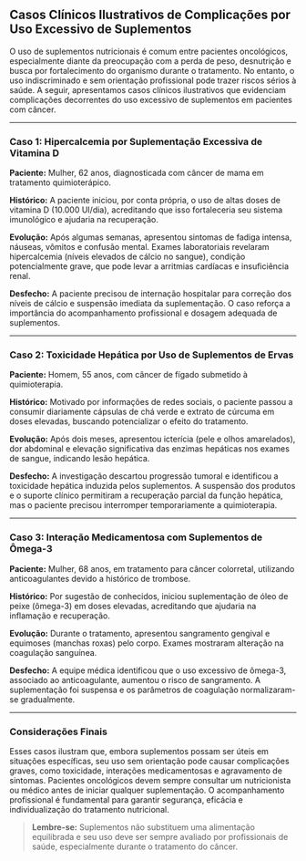 ## Casos Clínicos Ilustrativos de Complicações por Uso Excessivo de Suplementos

O uso de suplementos nutricionais é comum entre pacientes oncológicos, especialmente diante da preocupação com a perda de peso, desnutrição e busca por fortalecimento do organismo durante o tratamento. No entanto, o uso indiscriminado e sem orientação profissional pode trazer riscos sérios à saúde. A seguir, apresentamos casos clínicos ilustrativos que evidenciam complicações decorrentes do uso excessivo de suplementos em pacientes com câncer.

---

### Caso 1: Hipercalcemia por Suplementação Excessiva de Vitamina D

**Paciente:** Mulher, 62 anos, diagnosticada com câncer de mama em tratamento quimioterápico.

**Histórico:** A paciente iniciou, por conta própria, o uso de altas doses de vitamina D (10.000 UI/dia), acreditando que isso fortaleceria seu sistema imunológico e ajudaria na recuperação.

**Evolução:** Após algumas semanas, apresentou sintomas de fadiga intensa, náuseas, vômitos e confusão mental. Exames laboratoriais revelaram hipercalcemia (níveis elevados de cálcio no sangue), condição potencialmente grave, que pode levar a arritmias cardíacas e insuficiência renal.

**Desfecho:** A paciente precisou de internação hospitalar para correção dos níveis de cálcio e suspensão imediata da suplementação. O caso reforça a importância do acompanhamento profissional e dosagem adequada de suplementos.

---

### Caso 2: Toxicidade Hepática por Uso de Suplementos de Ervas

**Paciente:** Homem, 55 anos, com câncer de fígado submetido à quimioterapia.

**Histórico:** Motivado por informações de redes sociais, o paciente passou a consumir diariamente cápsulas de chá verde e extrato de cúrcuma em doses elevadas, buscando potencializar o efeito do tratamento.

**Evolução:** Após dois meses, apresentou icterícia (pele e olhos amarelados), dor abdominal e elevação significativa das enzimas hepáticas nos exames de sangue, indicando lesão hepática.

**Desfecho:** A investigação descartou progressão tumoral e identificou a toxicidade hepática induzida pelos suplementos. A suspensão dos produtos e o suporte clínico permitiram a recuperação parcial da função hepática, mas o paciente precisou interromper temporariamente a quimioterapia.

---

### Caso 3: Interação Medicamentosa com Suplementos de Ômega-3

**Paciente:** Mulher, 68 anos, em tratamento para câncer colorretal, utilizando anticoagulantes devido a histórico de trombose.

**Histórico:** Por sugestão de conhecidos, iniciou suplementação de óleo de peixe (ômega-3) em doses elevadas, acreditando que ajudaria na inflamação e recuperação.

**Evolução:** Durante o tratamento, apresentou sangramento gengival e equimoses (manchas roxas) pelo corpo. Exames mostraram alteração na coagulação sanguínea.

**Desfecho:** A equipe médica identificou que o uso excessivo de ômega-3, associado ao anticoagulante, aumentou o risco de sangramento. A suplementação foi suspensa e os parâmetros de coagulação normalizaram-se gradualmente.

---

### Considerações Finais

Esses casos ilustram que, embora suplementos possam ser úteis em situações específicas, seu uso sem orientação pode causar complicações graves, como toxicidade, interações medicamentosas e agravamento de sintomas. Pacientes oncológicos devem sempre consultar um nutricionista ou médico antes de iniciar qualquer suplementação. O acompanhamento profissional é fundamental para garantir segurança, eficácia e individualização do tratamento nutricional.

> **Lembre-se:** Suplementos não substituem uma alimentação equilibrada e seu uso deve ser sempre avaliado por profissionais de saúde, especialmente durante o tratamento do câncer.